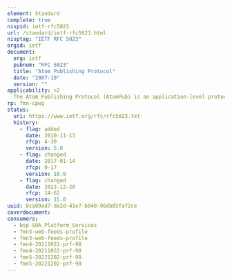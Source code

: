 ```yaml
---
element: Standard
complete: true
nispid: ietf-rfc5023
url: /standard/ietf-rfc5023.html
nisptag: "IETF RFC 5023"
orgid: ietf
document:
  org: ietf
  pubnum: "RFC 5023"
  title: "Atom Publishing Protocol"
  date: "2007-10"
  version: ""
applicability: >2
  The Atom Publishing Protocol (AtomPub) is an application-level protocol for publishing and editing Web resources. The protocol is based on HTTP transfer of Atom-formatted representations. The Atom format is documented in the Atom Syndication Format.
rp: fmn-cpwg
status:
  uri: https://www.ietf.org/rfc/rfc5023.txt
  history: 
    - flag: added
      date: 2010-11-13
      rfcp: 4-30
      version: 5.0
    - flag: changed
      date: 2017-01-14
      rfcp: 9-17
      version: 10.0
    - flag: changed
      date: 2022-12-20
      rfcp: 14-62
      version: 15.0
uuid: 0ca89ad7-da2d-41e7-b848-96db85faf2ce
coverdocument:
consumers:
  - bsp-SOA_Platform_Services
  - fmn3-web-feeds-profile
  - fmn3-web-feeds-profile
  - fmn4-20211022-prf-98
  - fmn4-20211022-prf-98
  - fmn5-20221202-prf-98
  - fmn5-20221202-prf-98
---
```

